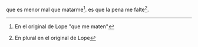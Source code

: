 que es menor mal que matarme[^1]. es que la pena me falte[^2].

[^1]: En el original de Lope "que me maten"

[^2]: En plural en el original de Lope
